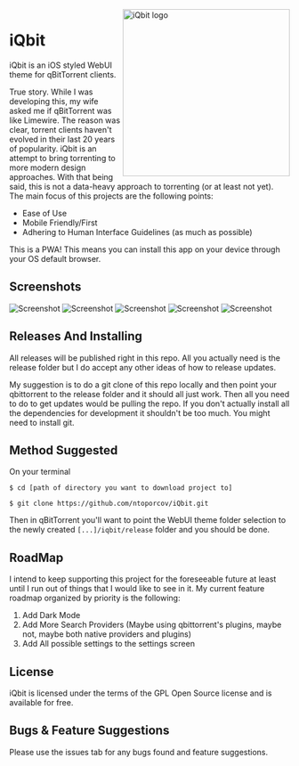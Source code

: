 <img src="https://github.com/ntoporcov/iQbit/raw/master/src/images/logo_round.png" alt="iQbit logo" title="iQbit Logo" align="right" height="300" />

# iQbit

iQbit is an iOS styled WebUI theme for qBitTorrent clients.

True story. While I was developing this, my wife asked me if qBitTorrent was like Limewire. The reason was clear, torrent clients haven't evolved in their last 20 years of popularity. iQbit is an attempt to bring torrenting to more modern design approaches. With that being said, this is not a data-heavy approach to torrenting (or at least not yet). The main focus of this projects are the following points:

* Ease of Use
* Mobile Friendly/First 
* Adhering to Human Interface Guidelines (as much as possible)

This is a PWA! This means you can install this app on your device through your OS default browser.



## Screenshots

![Screenshot](https://github.com/ntoporcov/iQbit/raw/master/src/images/mobileScreenshot.png)
![Screenshot](https://github.com/ntoporcov/iQbit/raw/master/src/images/mobileScreenshot2.png)
![Screenshot](https://github.com/ntoporcov/iQbit/raw/master/src/images/mobileScreenshot3.png)
![Screenshot](https://github.com/ntoporcov/iQbit/raw/master/src/images/tabletScreenshot.png)
![Screenshot](https://github.com/ntoporcov/iQbit/raw/master/src/images/tabletScreenshot2.png)




## Releases And Installing

All releases will be published right in this repo. All you actually need is the release folder but I do accept any other ideas of how to release updates.

My suggestion is to do a git clone of this repo locally and then point your qbittorrent to the release folder and it should all just work. Then all you need to do to get updates would be pulling the repo. If you don't actually install all the dependencies for development it shouldn't be too much. You might need to install git.



## Method Suggested

On your terminal

`$ cd [path of directory you want to download project to]`

`$ git clone https://github.com/ntoporcov/iQbit.git`

Then in qBitTorrent you'll want to point the WebUI theme folder selection to the newly created `[...]/iqbit/release` folder and you should be done.



## RoadMap

I intend to keep supporting this project for the foreseeable future at least until I run out of things that I would like to see in it. My current feature roadmap organized by priority is the following:

1. Add Dark Mode
2. Add More Search Providers (Maybe using qbittorrent's plugins, maybe not, maybe both native providers and plugins)
3. Add All possible settings to the settings screen



## License

iQbit is licensed under the terms of the GPL Open Source license and is available for free.



## Bugs & Feature Suggestions 

Please use the issues tab for any bugs found and feature suggestions.
